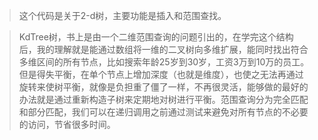 >这个代码是关于2-d树，主要功能是插入和范围查找。

>KdTree树，书上是由一个二维范围查询的问题引出的，在学完这个结构后，我的理解就是能通过数组将一维的二叉树向多维扩展，能同时找出符合多维区间的所有节点，比如搜索年龄25岁到30岁，工资3万到10万的员工。但是得失平衡，在单个节点上增加深度（也就是维度），也使之无法再通过旋转来使树平衡，就像是负担重了僵了一样，不再很灵活，能够做的最好的办法就是通过重新构造子树来定期地对树进行平衡。范围查询分为完全匹配和部分匹配，我们可以在递归调用之前通过测试来避免对所有节点的不必要的访问，节省很多时间。
